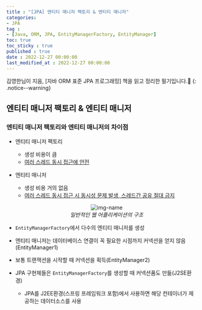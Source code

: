 ```yaml
---
title : "[JPA] 엔티티 매니저 팩토리 & 엔티티 매니저"
categories:
- JPA
tag :
- [Java, ORM, JPA, EntityManagerFactory, EntityManager]
toc: true
toc_sticky : true
published : true
date : 2022-12-27 00:00:00
last_modified_at : 2022-12-27 00:00:00
---
```






김영한님이 지음, [자바 ORM 표준 JPA 프로그래밍] 책을 읽고 정리한 필기입니다.📢
{: .notice--warning}



## 엔티티 매니저 팩토리 & 엔티티 매니저

### 엔티티 매니저 팩토리와 엔티티 매니저의 차이점

- 엔티티 매니저 팩토리

    - 생성 비용이 큼
    - <u>여러 스레드 동시 접근에 안전</u>

- 엔티티 매니저

    - 생성 비용 거의 없음
    - <u>여러 스레드 동시 접근 시 동시성 문제 발생, 스레드간 공유 절대 금지</u>

    

    <p align="center">
      <img alt="img-name" src="https://user-images.githubusercontent.com/13410737/210164960-303e931b-e566-4221-a46e-bbddac519521.png">
      <br>
        <em>일반적인 웹 어플리케이션의 구조</em>
    </p>
    
    
- `EntityManagerFactory`에서 다수의 엔티티 매니저를 생성
- 엔티티 매니저는 데이터베이스 연결이 꼭 필요한 시점까지 커넥션을 얻지 않음(EntityManager1)
- 보통 트랜잭션을 시작할 때 커넥션을 획득(EntityManager2)
- JPA 구현체들은 `EntityManagerFactory`를 생성할 때 커넥션품도 만듦(J2SE환경)
    - JPA를 J2EE환경(스프링 프레임워크 포함)에서 사용하면 해당 컨테이너가 제공하는 데이터소스를 사용

